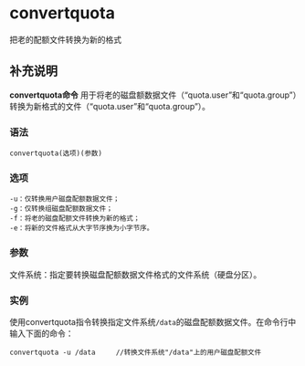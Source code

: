 convertquota
===

把老的配额文件转换为新的格式

## 补充说明

**convertquota命令** 用于将老的磁盘额数据文件（“quota.user”和“quota.group”）转换为新格式的文件（“quota.user”和“quota.group”）。

###  语法

```shell
convertquota(选项)(参数)
```

###  选项

```shell
-u：仅转换用户磁盘配额数据文件；
-g：仅转换组磁盘配额数据文件；
-f：将老的磁盘配额文件转换为新的格式；
-e：将新的文件格式从大字节序换为小字节序。
```

###  参数

文件系统：指定要转换磁盘配额数据文件格式的文件系统（硬盘分区）。

###  实例

使用convertquota指令转换指定文件系统`/data`的磁盘配额数据文件。在命令行中输入下面的命令：

```shell
convertquota -u /data     //转换文件系统"/data"上的用户磁盘配额文件
```


<!-- Linux命令行搜索引擎：https://github.com/wsdo/linux-complete-guide.git -->
